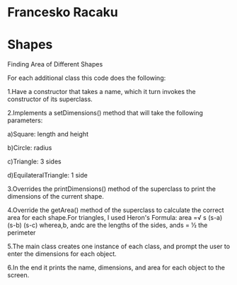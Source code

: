 #                         Francesko Racaku
# Shapes
Finding Area of Different Shapes

For each additional class this code does the following:

1.Have a constructor that takes a name, which it turn invokes the constructor of its superclass.

2.Implements a setDimensions() method that will take the following parameters:

a)Square: length and height

b)Circle: radius

c)Triangle: 3 sides

d)EquilateralTriangle: 1 side

3.Overrides the printDimensions() method of the superclass to print the dimensions of the current shape.

4.Override the getArea() method of the superclass to calculate the correct area for each shape.For triangles, I used Heron's Formula:
area  =√ s (s-a) (s-b) (s-c)  wherea,b, andc are the lengths of the sides, ands = ½ the perimeter

5.The main class creates one instance of each class, and prompt the user to enter the dimensions for each object.

6.In the end it prints the name, dimensions, and area for each object to the screen.
